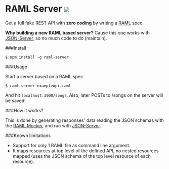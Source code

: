 # RAML Server [![](https://badge.fury.io/js/raml-server.svg)](http://badge.fury.io/js/raml-server)
Get a full fake REST API with **zero coding** by writing a [RAML](http://raml.org/) spec.

**Why building a new RAML based server?** Cause this one works with [JSON-Server](https://github.com/typicode/json-server), so no much code to do (maintain).

###Install

```
$ npm install -g raml-server
```

###Usage

Start a server based on a RAML spec

```
$ raml-server exampleApi.raml
```

And hit ```localhost:3000/songs```. Also, later POSTs to /songs on the server will be saved!

###How it works?

This is done by generating responses' data reading the JSON schemas with the [RAML Mocker](https://github.com/RePoChO/raml-mocker), and run with [JSON-Server](https://github.com/typicode/json-server).

###Known limitations

* Support for only 1 RAML file as command line argument.
* It maps resources at top level of the defined API, no nested resources mapped (uses the JSON schema of the top level resource of each resource).
